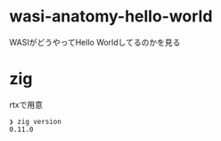 # wasi-anatomy-hello-world

WASIがどうやってHello Worldしてるのかを見る

# zig

rtxで用意

```
❯ zig version
0.11.0
```

